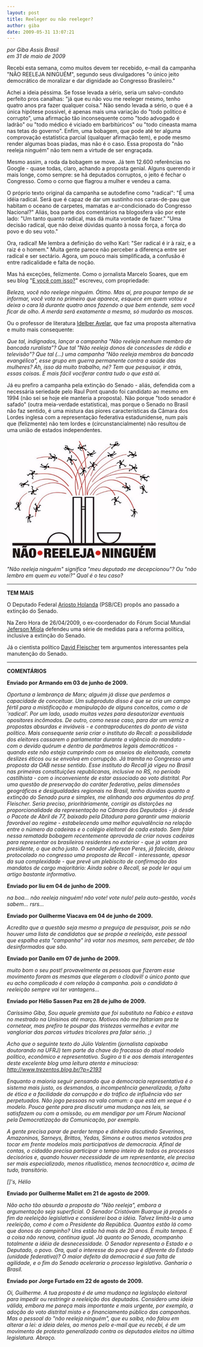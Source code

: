 ```yaml
---
layout: post
title: Reeleger ou não reeleger?
author: giba
date: 2009-05-31 13:07:21
---
```

*por Giba Assis Brasil*\
*em 31 de maio de 2009*

Recebi esta semana, como muitos devem ter recebido, e-mail da campanha "NÃO REELEJA NINGUÉM", segundo seus divulgadores "o único jeito democrático de moralizar e dar dignidade ao Congresso Brasileiro."

Achei a ideia péssima. Se fosse levada a sério, seria um salvo-conduto perfeito pros canalhas: "já que eu não vou me reeleger mesmo, tenho quatro anos pra fazer qualquer coisa." Não sendo levada a sério, o que é a única hipótese possível, é apenas mais uma variação do "todo político é corrupto", uma afirmação tão inconsequente como "todo advogado é ladrão" ou "todo médico é viciado em barbitúricos" ou "todo cineasta mama nas tetas do governo". Enfim, uma bobagem, que pode até ter alguma comprovação estatística parcial (qualquer afirmação tem), e pode mesmo render algumas boas piadas, mas não é o caso. Essa proposta do "não reeleja ninguém" não tem nem a virtude de ser engraçada.

Mesmo assim, a roda da bobagem se move. Já tem 12.600 referências no Google - quase todas, claro, achando a proposta genial. Alguns querendo ir mais longe, como sempre: se há deputados corruptos, o jeito é fechar o Congresso. Como o corno que flagrou a mulher e vendeu a cama.

O próprio texto original da campanha se autodefine como "radical": "É uma idéia radical. Será que é capaz de dar um sustinho nos caras-de-pau que habitam o oceano de carpetes, mamatas e ar-condicionado do Congresso Nacional?" Aliás, boa parte dos comentários na blogosfera vão por este lado: "Um tanto quanto radical, mas dá muita vontade de fazer." "Uma decisão radical, que não deixe dúvidas quanto à nossa força, a força do povo e do seu voto."

Ora, radical! Me lembra a definição do velho Karl: "Ser radical é ir à raiz, e a raiz é o homem." Muita gente parece não perceber a diferença entre ser radical e ser sectário. Agora, um pouco mais simplificada, a confusão é entre radicalidade e falta de noção.

Mas há exceções, felizmente. Como o jornalista Marcelo Soares, que em seu blog "[E você com isso?](http://mtv.uol.com.br/evocecomisso/blog/saiba-por-que-campanha-n%C3%A3o-reeleja-ningu%C3%A9m-%C3%A9-de-uma-burrice-atroz)" escreveu, com propriedade:

*Beleza, você não reelege ninguém. Ótimo. Mas aí, pra poupar tempo de se informar, você vota no primeiro que aparece, esquece em quem votou e deixa o cara lá durante quatro anos fazendo o que bem entende, sem você ficar de olho. A merda será exatamente a mesma, só mudarão as moscas.*

Ou o professor de literatura [Idelber Avelar](http://www.idelberavelar.com/archives/2009/05/nao_reeleja_ninguem_e_uma_campanha_burra_e_alienada.php), que faz uma proposta alternativa e muito mais consequente:

*Que tal, indignados, lançar a campanha "Não reeleja nenhum membro da bancada ruralista"? Que tal "Não reeleja donos de concessões de rádio e televisão"? Que tal (...) uma campanha "Não reeleja membros da bancada evangélica", esse grupo em guerra permanente contra a saúde das mulheres? Ah, isso dá muito trabalho, né? Tem que pesquisar, ir atrás, essas coisas. É mais fácil vociferar contra tudo o que está aí.*

Já eu prefiro a campanha pela extinção do Senado - aliás, defendida com a necessária seriedade pelo Raul Pont quando foi candidato ao mesmo em 1994 (não sei se hoje ele manteria a proposta). Não porque "todo senador é safado" (outra meia-verdade estatística), mas porque o Senado no Brasil não faz sentido, é uma mistura das piores características da Câmara dos Lordes inglesa com a representação federativa estadunidense, num país que (felizmente) não tem lordes e (circunstancialmente) não resultou de uma união de estados independentes.



![](/uploads/reeleja.jpg)

*"Não reeleja ninguém" significa "meu deputado me decepcionou"? Ou "não lembro em quem eu votei?" Qual é o teu caso?*

- - -

**TEM MAIS**

O Deputado Federal [Ariosto Holanda](http://www.opovo.com.br/opovo/politica/770208.html) (PSB/CE) propôs ano passado a extinção do Senado.

Na Zero Hora de 26/04/2009, o ex-coordenador do Fórum Social Mundial [Jeferson Miola](http://zerohora.clicrbs.com.br/zerohora/jsp/default2.jsp?uf=1&local=1&source=a2479975.xml&template=3898.dwt&edition=12131&section=1012) defendeu uma série de medidas para a reforma política, inclusive a extinção do Senado.

Já o cientista político [David Fleischer](http://zerohora.clicrbs.com.br/zerohora/jsp/default2.jsp?uf=1&local=1&source=a2479975.xml&template=3898.dwt&edition=12131&section=1012) tem argumentos interessantes pela manutenção do Senado.

- - -

**COMENTÁRIOS**

**Enviado por Armando em 03 de junho de 2009.**

*Oportuna a lembrança de Marx; alguém já disse que perdemos a capacidade de conceituar. Um subproduto disso é que se cria um campo fértil para a mistificação e manipulação de alguns conceitos, como o de 'radical'. Por um lado, usado muitas vezes para desautorizar eventuais opositores incômodos. De outro, como nesse caso, para dar um verniz a propostas absurdas e inviáveis - e contraproducentes do ponto de vista político. Mais consequente seria criar o instituto do Recall: a possibilidade dos eleitores cassarem o parlamentar durante a vigência do mandato - com o devido quórum e dentro de parâmetros legais democráticos - quando este não esteja cumprindo com os anseios do eleitorado, cometa deslizes éticos ou se envolva em corrupção. Já tramita no Congresso uma proposta da OAB nesse sentido. Esse instituto do Recall já vigeu no Brasil nas primeiras constituições republicanas, inclusive no RS, no período castilhista - com o inconveniente de estar associado ao voto distrital. Por uma questão de preservação do caráter federativo, pelas dimensões geográficas e desigualdades regionais no Brasil, tenho dúvidas quanto a extinção do Senado pura e simples, me alinhando aos argumentos do prof. Fleischer. Seria preciso, prioritáriamente, corrigir as distorções na proporcionalidade da representação na Câmara dos Deputados - já desde o Pacote de Abril de 77, baixado pela Ditadura para garantir uma maioria favorável ao regime - estabelecendo uma melhor equivalência na relação entre o número da cadeiras e o colégio eleitoral de cada estado. Sem falar nessa rematada bobagem recentemente aprovada de criar novas cadeiras para representar os brasileiros residentes no exterior - que já votam pra presidente, o que acho justo. O senador Jeferson Peres, já falecido, deixou protocolado no congresso uma proposta de Recall - interessante, apesar da sua complexidade - que prevê um plebiscito de confirmação dos mandatos de cargo majoritário:  Ainda sobre o Recall, se pode ler aqui um artigo bastante informativo.*

**Enviado por liu em 04 de junho de 2009.**

*na boa... não reeleja ninguém! não vote! vote nulo! pela auto-gestão, vocês sabem... rsrs...*

**Enviado por Guilherme Viacava em 04 de junho de 2009.**

*Acredito que a questão seja mesmo a preguiça de pesquisar, pois se não houver uma lista de candidatos que se propõe a reeleição, este pessoal que espalha esta "campanha" irá votar nos mesmos, sem perceber, de tão desinformados que são.*

**Enviado por Danilo em 07 de junho de 2009.**

*muito bom o seu post! provavelmente as pessoas que fizeram esse movimento foram as mesmas que elegeram o clodovil! o único ponto que eu acho complicado é com relação à campanha. pois o candidato à reeleição sempre vai ter vantagens...*

**Enviado por Hélio Sassen Paz em 28 de julho de 2009.**

*Caríssimo Giba, Sou aquele gremista que foi substituto na Fabico e estava no mestrado na Unisinos até março. Motivos não me faltariam pra te cornetear, mas prefiro te poupar das tristezas vermelhas e evitar me vangloriar das parcas virtudes tricolores pra falar sério. ;)*

*Acho que o seguinte texto do Júlio Valentim (jornalista capixaba doutorando na UFRJ) tem parte da chave do fracasso do atual modelo político, econômico e representativo. Sugiro a ti e aos demais interagentes deste excelente blog uma leitura atenta e minuciosa: http://www.trezentos.blog.br/?p=2193*

*Enquanto a maioria seguir pensando que a democracia representativa é o sistema mais justo, os desmandos, a incompetência generalizada, a falta de ética e a facilidade da corrupção e do tráfico de influência vão ser perpetuados. Não jogo pessoas na vala comum: o que está em xeque é o modelo. Pouca gente para pra discutir uma mudança nas leis, se satisfazem ou com a omissão, ou em mendigar por um Fórum Nacional pela Democratização da Comunicação, por exemplo.*

*A gente precisa parar de perder tempo e dinheiro discutindo Severinos, Amazoninos, Sarneys, Brittos, Yedas, Simons e outros menos votados pra tocar em frente modelos mais participativos de democracia. Afinal de contas, o cidadão precisa participar o tempo inteiro de todos os processos decisórios e, quando houver necessidade de um representante, ele precisa ser mais especializado, menos ritualístico, menos tecnocrático e, acima de tudo, transitório.*

*\[]'s, Hélio*

**Enviado por Guilherme Mallet em 21 de agosto de 2009.**

*Não acho tão absurda a proposta do "Não reeleja", embora a argumentação seja superficial. O Senador Cristóvam Buarque já propôs o fim da reeleição legislativa e considerei boa a idéia. Talvez limitá-la a uma reeleição, como é com o Presidente da República. Quantos estão lá como que donos do campinho? Uns estão há mais de 20 anos. É muito tempo. E a coisa não renova, continua igual. Já quanto ao Senado, acompanho totalmente a idéia de desnecessidade. O Senador representa o Estado e o Deputado, o povo. Ora, qual o interesse do povo que é diferente do Estado (unidade federativa)? O maior defeito da democracia é sua falta de agilidade, e o fim do Senado aceleraria o processo legislativo. Ganharia o Brasil.*

**Enviado por Jorge Furtado em 22 de agosto de 2009.**

*Oi, Guilherme. A tua proposta é de uma mudança na legislação eleitoral para impedir ou restringir a reeleição dos deputados. Considero uma ideia válida, embora me pareça mais importante e mais urgente, por exemplo, a adoção do voto distrital misto e o financiamento público das campanhas. Mas o pessoal do "não reeleja ninguém", que eu saiba, não falou em alterar a lei: a ideia deles, ao menos pelo e-mail que eu recebi, é de um movimento de protesto generalizado contra os deputados eleitos na última legislatura. Abraço.*